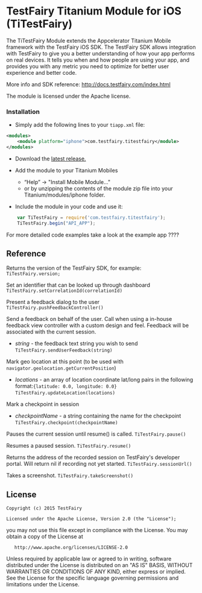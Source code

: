 # TestFairy Titanium Module for iOS (TiTestFairy)

The TiTestFairy Module extends the Appcelerator Titanium Mobile framework with the TestFairy iOS SDK. The TestFairy SDK allows integration with TestFairy to give you a better understanding of how your app performs on real devices. It tells you when and how people are using your app, and provides you with any metric you need to optimize for better user experience and better code.

More info and SDK reference: http://docs.testfairy.com/index.html


The module is licensed under the Apache license.


### Installation

* Simply add the following lines to your `tiapp.xml` file:
```xml
<modules>
	<module platform="iphone">com.testfairy.titestfairy</module> 
</modules>
```

* Download the [latest release.](https://github.com/testfairy/ti.testfairy/releases/latest/)

* Add the module to your Titanium Mobiles
  - “Help” -> "Install Mobile Module..." 
  - or by unzipping the contents of the module zip file into your Titanium/modules/iphone folder.

* Include the module in your code and use it:

```javascript
	var TiTestFairy = require('com.testfairy.titestfairy');
	TiTestFairy.begin("API_APP");
```

For more detailed code examples take a look at the example app ????

## Reference

Returns the version of the TestFairy SDK, for example:
`TiTestFairy.version;`

Set an identifier that can be looked up through dashboard
`TiTestFairy.setCorrelationId(correlationId)`

Present a feedback dialog to the user
`TiTestFairy.pushFeedbackController()`

Send a feedback on behalf of the user. Call when using a in-house feedback view controller with a custom design and feel. Feedback will be associated with the current session.
* *string* - the feedback text string you wish to send
`TiTestFairy.sendUserFeedback(string)`

Mark geo location at this point (to be used with `navigator.geolocation.getCurrentPosition`)
* *locations* - an array of location coordinate lat/long pairs in the following format:`{latitude: 0.0, longitude: 0.0}`
`TiTestFairy.updateLocation(locations)`

Mark a checkpoint in session
* *checkpointName* - a string containing the name for the checkpoint
`TiTestFairy.checkpoint(checkpointName)`

Pauses the current session until resume() is called.
`TiTestFairy.pause()`

Resumes a paused session.
`TiTestFairy.resume()`

Returns the address of the recorded session on TestFairy's developer portal. Will return nil if recording not yet started.
`TiTestFairy.sessionUrl()`

Takes a screenshot.
`TiTestFairy.takeScreenshot()`


## License

    Copyright (c) 2015 TestFairy

    Licensed under the Apache License, Version 2.0 (the "License");
   you may not use this file except in compliance with the License.
   You may obtain a copy of the License at

       http://www.apache.org/licenses/LICENSE-2.0

   Unless required by applicable law or agreed to in writing, software
   distributed under the License is distributed on an "AS IS" BASIS,
   WITHOUT WARRANTIES OR CONDITIONS OF ANY KIND, either express or implied.
   See the License for the specific language governing permissions and
   limitations under the License.
